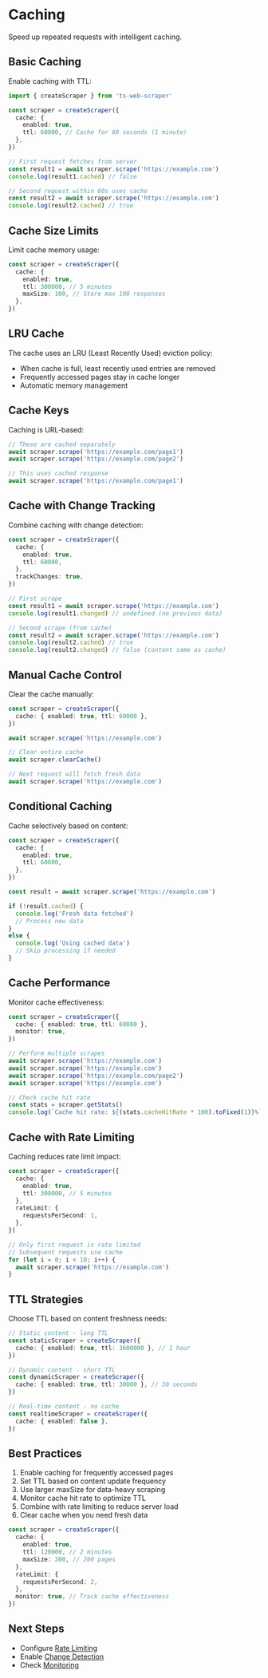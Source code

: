 # Caching

Speed up repeated requests with intelligent caching.

## Basic Caching

Enable caching with TTL:

```typescript
import { createScraper } from 'ts-web-scraper'

const scraper = createScraper({
  cache: {
    enabled: true,
    ttl: 60000, // Cache for 60 seconds (1 minute)
  },
})

// First request fetches from server
const result1 = await scraper.scrape('https://example.com')
console.log(result1.cached) // false

// Second request within 60s uses cache
const result2 = await scraper.scrape('https://example.com')
console.log(result2.cached) // true
```

## Cache Size Limits

Limit cache memory usage:

```typescript
const scraper = createScraper({
  cache: {
    enabled: true,
    ttl: 300000, // 5 minutes
    maxSize: 100, // Store max 100 responses
  },
})
```

## LRU Cache

The cache uses an LRU (Least Recently Used) eviction policy:

- When cache is full, least recently used entries are removed
- Frequently accessed pages stay in cache longer
- Automatic memory management

## Cache Keys

Caching is URL-based:

```typescript
// These are cached separately
await scraper.scrape('https://example.com/page1')
await scraper.scrape('https://example.com/page2')

// This uses cached response
await scraper.scrape('https://example.com/page1')
```

## Cache with Change Tracking

Combine caching with change detection:

```typescript
const scraper = createScraper({
  cache: {
    enabled: true,
    ttl: 60000,
  },
  trackChanges: true,
})

// First scrape
const result1 = await scraper.scrape('https://example.com')
console.log(result1.changed) // undefined (no previous data)

// Second scrape (from cache)
const result2 = await scraper.scrape('https://example.com')
console.log(result2.cached) // true
console.log(result2.changed) // false (content same as cache)
```

## Manual Cache Control

Clear the cache manually:

```typescript
const scraper = createScraper({
  cache: { enabled: true, ttl: 60000 },
})

await scraper.scrape('https://example.com')

// Clear entire cache
await scraper.clearCache()

// Next request will fetch fresh data
await scraper.scrape('https://example.com')
```

## Conditional Caching

Cache selectively based on content:

```typescript
const scraper = createScraper({
  cache: {
    enabled: true,
    ttl: 60000,
  },
})

const result = await scraper.scrape('https://example.com')

if (!result.cached) {
  console.log('Fresh data fetched')
  // Process new data
}
else {
  console.log('Using cached data')
  // Skip processing if needed
}
```

## Cache Performance

Monitor cache effectiveness:

```typescript
const scraper = createScraper({
  cache: { enabled: true, ttl: 60000 },
  monitor: true,
})

// Perform multiple scrapes
await scraper.scrape('https://example.com')
await scraper.scrape('https://example.com')
await scraper.scrape('https://example.com/page2')
await scraper.scrape('https://example.com')

// Check cache hit rate
const stats = scraper.getStats()
console.log(`Cache hit rate: ${(stats.cacheHitRate * 100).toFixed(1)}%`)
```

## Cache with Rate Limiting

Caching reduces rate limit impact:

```typescript
const scraper = createScraper({
  cache: {
    enabled: true,
    ttl: 300000, // 5 minutes
  },
  rateLimit: {
    requestsPerSecond: 1,
  },
})

// Only first request is rate limited
// Subsequent requests use cache
for (let i = 0; i < 10; i++) {
  await scraper.scrape('https://example.com')
}
```

## TTL Strategies

Choose TTL based on content freshness needs:

```typescript
// Static content - long TTL
const staticScraper = createScraper({
  cache: { enabled: true, ttl: 3600000 }, // 1 hour
})

// Dynamic content - short TTL
const dynamicScraper = createScraper({
  cache: { enabled: true, ttl: 30000 }, // 30 seconds
})

// Real-time content - no cache
const realtimeScraper = createScraper({
  cache: { enabled: false },
})
```

## Best Practices

1. Enable caching for frequently accessed pages
2. Set TTL based on content update frequency
3. Use larger maxSize for data-heavy scraping
4. Monitor cache hit rate to optimize TTL
5. Combine with rate limiting to reduce server load
6. Clear cache when you need fresh data

```typescript
const scraper = createScraper({
  cache: {
    enabled: true,
    ttl: 120000, // 2 minutes
    maxSize: 200, // 200 pages
  },
  rateLimit: {
    requestsPerSecond: 2,
  },
  monitor: true, // Track cache effectiveness
})
```

## Next Steps

- Configure [Rate Limiting](/features/rate-limiting)
- Enable [Change Detection](/features/diff)
- Check [Monitoring](/features/monitoring)
